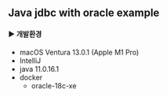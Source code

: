 ## Java jdbc with oracle example

#### ▶︎ 개발환경

- macOS Ventura 13.0.1 (Apple M1 Pro)
- IntelliJ
- java 11.0.16.1
- docker
  - oracle-18c-xe